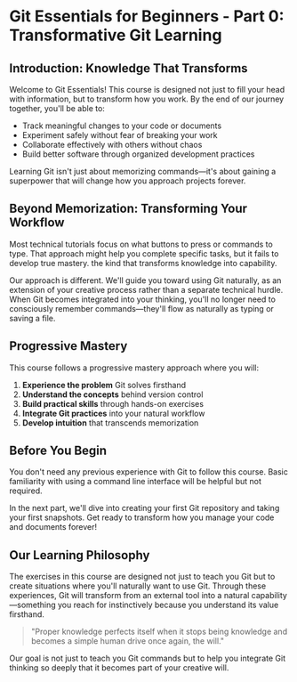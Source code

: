 # Git Essentials for Beginners - Part 0: Transformative Git Learning

## Introduction: Knowledge That Transforms

Welcome to Git Essentials! This course is designed not just to fill your head with information, but to transform how you work. By the end of our journey together, you'll be able to:

- Track meaningful changes to your code or documents
- Experiment safely without fear of breaking your work
- Collaborate effectively with others without chaos
- Build better software through organized development practices

Learning Git isn't just about memorizing commands—it's about gaining a superpower that will change how you approach projects forever.

## Beyond Memorization: Transforming Your Workflow

Most technical tutorials focus on what buttons to press or commands to type. That approach might help you complete specific tasks, but it fails to develop true mastery. the kind that transforms knowledge into capability.

Our approach is different. We'll guide you toward using Git naturally, as an extension of your creative process rather than a separate technical hurdle. When Git becomes integrated into your thinking, you'll no longer need to consciously remember commands—they'll flow as naturally as typing or saving a file.

## Progressive Mastery

This course follows a progressive mastery approach where you will:

1. **Experience the problem** Git solves firsthand
2. **Understand the concepts** behind version control
3. **Build practical skills** through hands-on exercises
4. **Integrate Git practices** into your natural workflow
5. **Develop intuition** that transcends memorization

## Before You Begin

You don't need any previous experience with Git to follow this course. Basic familiarity with using a command line interface will be helpful but not required.

In the next part, we'll dive into creating your first Git repository and taking your first snapshots. Get ready to transform how you manage your code and documents forever!

## Our Learning Philosophy

The exercises in this course are designed not just to teach you Git but to create situations where you'll naturally want to use Git. Through these experiences, Git will transform from an external tool into a natural capability—something you reach for instinctively because you understand its value firsthand.

> "Proper knowledge perfects itself when it stops being knowledge and becomes a simple human drive once again, the will."

Our goal is not just to teach you Git commands but to help you integrate Git thinking so deeply that it becomes part of your creative will.
